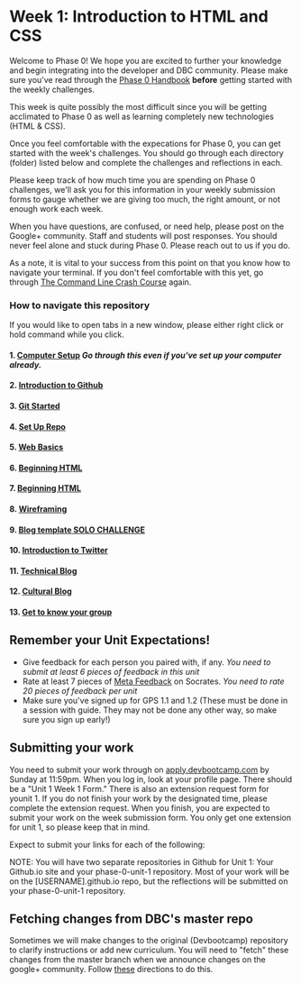 # Week 1: Introduction to HTML and CSS

Welcome to Phase 0! We hope you are excited to further your knowledge and begin integrating into the developer and DBC community. Please make sure you've read through the [Phase 0 Handbook](https://github.com/devbootcamp/phase_0_handbook) **before** getting started with the weekly challenges.

This week is quite possibly the most difficult since you will be getting acclimated to Phase 0 as well as learning completely new technologies (HTML & CSS).

Once you feel comfortable with the expecations for Phase 0, you can get started with the week's challenges. You should go through each directory (folder) listed below and complete the challenges and reflections in each.

Please keep track of how much time you are spending on Phase 0 challenges, we'll ask you for this information in your weekly submission forms to gauge whether we are giving too much, the right amount, or not enough work each week.

When you have questions, are confused, or need help, please post on the Google+ community. Staff and students will post responses. You should never feel alone and stuck during Phase 0. Please reach out to us if you do.

As a note, it is vital to your success from this point on that you know how to navigate your terminal. If you don't feel comfortable with this yet, go through [The Command Line Crash Course](http://cli.learncodethehardway.org/book/) again.

### How to navigate this repository
If you would like to open tabs in a new window, please either right click or hold command while you click.

#### 1. [Computer Setup](1-computer-setup) *Go through this even if you've set up your computer already.*
#### 2. [Introduction to Github](2-github-intro)
#### 3. [Git Started](3-git-started)
#### 4. [Set Up Repo](4-set-up-repo)
#### 5. [Web Basics](5-web-basics)
#### 6. [Beginning HTML](6-beginning-html)
#### 7. [Beginning HTML](7-beginning-css)
#### 8. [Wireframing](8-wireframing)
#### 9. [Blog template SOLO CHALLENGE](9-blog-template-solo-challenge)
#### 10. [Introduction to Twitter](10-twitter-intro.md)
#### 11. [Technical Blog](11-technical-blog)
#### 12. [Cultural Blog](12-cultural-blog.md)
#### 13. [Get to know your group](13-get-to-know-your-group.md)

## Remember your Unit Expectations!
- Give feedback for each person you paired with, if any. *You need to submit at least 6 pieces of feedback in this unit*
- Rate at least 7 pieces of [Meta Feedback](https://socrates.devbootcamp.com/feedback) on Socrates. *You need to rate 20 pieces of feedback per unit*
- Make sure you've signed up for GPS 1.1 and 1.2 (These must be done in a session with guide. They may not be done any other way, so make sure you sign up early!)

## Submitting your work
You need to submit your work through on [apply.devbootcamp.com](http://apply.devbootcamp.com) by Sunday at 11:59pm. When you log in, look at your profile page. There should be a "Unit 1 Week 1 Form." There is also an extension request form for younit 1. If you do not finish your work by the designated time, please complete the extension request. When you finish, you are expected to submit your work on the week submission form. You only get one extension for unit 1, so please keep that in mind.

Expect to submit your links for each of the following:

<!-- * Your new website ([USERNAME].github.io)
* Each html page created in `unit1_projects` folder
* Your forked `phase-0-unit-1` repository link
* Your technical and cultural blog posts (on your github.io ste)
* Your response to "getting to know your group" -->

NOTE: You will have two separate repositories in Github for Unit 1: Your Github.io site and your phase-0-unit-1 repository. Most of your work will be on the [USERNAME].github.io repo, but the reflections will be submitted on your phase-0-unit-1 repository.

## Fetching changes from DBC's master repo
Sometimes we will make changes to the original (Devbootcamp) repository to clarify instructions or add new curriculum. You will need to "fetch" these changes from the master branch when we announce changes on the google+ community. Follow [these](https://github.com/Devbootcamp/phase-0-handbook/blob/master/fetching-changes.md) directions to do this.


